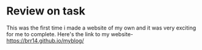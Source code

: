 # Review on task
This was the first time i made a website of my own and it was very exciting for me to complete.
Here's the link to my website-https://brr14.github.io/myblog/
